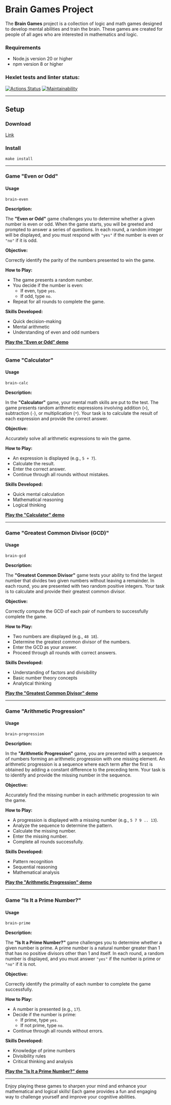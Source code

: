 # Brain Games Project

The **Brain Games** project is a collection of logic and math games designed to develop mental abilities and train the brain. These games are created for people of all ages who are interested in mathematics and logic.

### Requirements

- Node.js version 20 or higher
- npm version 8 or higher

### Hexlet tests and linter status:

[![Actions Status](https://github.com/nst12/frontend-project-44/actions/workflows/hexlet-check.yml/badge.svg)](https://github.com/nst12/frontend-project-44/actions)
[![Maintainability](https://api.codeclimate.com/v1/badges/9a27f32afa00f93f5b43/maintainability)](https://codeclimate.com/github/nst12/frontend-project-44/maintainability)

---

## Setup

### Download

[Link](https://github.com/nst12/frontend-project-44/archive/refs/heads/main.zip)

### Install

```shell
make install
```

---

### Game "Even or Odd"

#### Usage

```shell
brain-even
```

**Description:**

The **"Even or Odd"** game challenges you to determine whether a given number is even or odd. When the game starts, you will be greeted and prompted to answer a series of questions. In each round, a random integer will be displayed, and you must respond with `"yes"` if the number is even or `"no"` if it is odd.

**Objective:**

Correctly identify the parity of the numbers presented to win the game.

**How to Play:**

- The game presents a random number.
- You decide if the number is even:
  - If even, type `yes`.
  - If odd, type `no`.
- Repeat for all rounds to complete the game.

**Skills Developed:**

- Quick decision-making
- Mental arithmetic
- Understanding of even and odd numbers

[**Play the "Even or Odd" demo**](https://asciinema.org/a/g9haU0JSVZGw4v9W359EzJt1C)

---

### Game "Calculator"

#### Usage

```shell
brain-calc
```

**Description:**

In the **"Calculator"** game, your mental math skills are put to the test. The game presents random arithmetic expressions involving addition (`+`), subtraction (`-`), or multiplication (`*`). Your task is to calculate the result of each expression and provide the correct answer.

**Objective:**

Accurately solve all arithmetic expressions to win the game.

**How to Play:**

- An expression is displayed (e.g., `5 + 7`).
- Calculate the result.
- Enter the correct answer.
- Continue through all rounds without mistakes.

**Skills Developed:**

- Quick mental calculation
- Mathematical reasoning
- Logical thinking

[**Play the "Calculator" demo**](https://asciinema.org/a/oFrp04c6vtmJ6YSdorugkNlWc)

---

### Game "Greatest Common Divisor (GCD)"

#### Usage

```shell
brain-gcd
```

**Description:**

The **"Greatest Common Divisor"** game tests your ability to find the largest number that divides two given numbers without leaving a remainder. In each round, you are presented with two random positive integers. Your task is to calculate and provide their greatest common divisor.

**Objective:**

Correctly compute the GCD of each pair of numbers to successfully complete the game.

**How to Play:**

- Two numbers are displayed (e.g., `48 18`).
- Determine the greatest common divisor of the numbers.
- Enter the GCD as your answer.
- Proceed through all rounds with correct answers.

**Skills Developed:**

- Understanding of factors and divisibility
- Basic number theory concepts
- Analytical thinking

[**Play the "Greatest Common Divisor" demo**](https://asciinema.org/a/L8I5QeIg80imCPMTHnS4mwXvw)

---

### Game "Arithmetic Progression"

#### Usage

```shell
brain-progression
```

**Description:**

In the **"Arithmetic Progression"** game, you are presented with a sequence of numbers forming an arithmetic progression with one missing element. An arithmetic progression is a sequence where each term after the first is obtained by adding a constant difference to the preceding term. Your task is to identify and provide the missing number in the sequence.

**Objective:**

Accurately find the missing number in each arithmetic progression to win the game.

**How to Play:**

- A progression is displayed with a missing number (e.g., `5 7 9 .. 13`).
- Analyze the sequence to determine the pattern.
- Calculate the missing number.
- Enter the missing number.
- Complete all rounds successfully.

**Skills Developed:**

- Pattern recognition
- Sequential reasoning
- Mathematical analysis

[**Play the "Arithmetic Progression" demo**](https://asciinema.org/a/nZjO48JfozKpDrj4NtigCq9Y9)

---

### Game "Is It a Prime Number?"

#### Usage

```shell
brain-prime
```

**Description:**

The **"Is It a Prime Number?"** game challenges you to determine whether a given number is prime. A prime number is a natural number greater than 1 that has no positive divisors other than 1 and itself. In each round, a random number is displayed, and you must answer `"yes"` if the number is prime or `"no"` if it is not.

**Objective:**

Correctly identify the primality of each number to complete the game successfully.

**How to Play:**

- A number is presented (e.g., `17`).
- Decide if the number is prime:
  - If prime, type `yes`.
  - If not prime, type `no`.
- Continue through all rounds without errors.

**Skills Developed:**

- Knowledge of prime numbers
- Divisibility rules
- Critical thinking and analysis

[**Play the "Is It a Prime Number?" demo**](https://asciinema.org/a/PLEa3paEgTp2oIBNjfmEwVx2o)

---

Enjoy playing these games to sharpen your mind and enhance your mathematical and logical skills! Each game provides a fun and engaging way to challenge yourself and improve your cognitive abilities.
